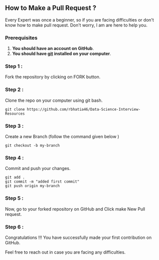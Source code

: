 ## How to Make a Pull Request ?

Every Expert was once a beginner, so if you are facing difficulties or don't know how to make pull request. Don't worry, I am are here to help you.

### Prerequisites
1. **You should have an account on GitHub**.
2. **You should have [git](https://git-scm.com/) installed on your computer**.

### Step 1 :
Fork the repository by clicking on FORK button.

### Step 2 :
Clone the repo on your computer using git bash.

```
git clone https://github.com/rbhatia46/Data-Science-Interview-Resources
```
### Step 3 : 
Create a new Branch (follow the command given below )

```
git checkout -b my-branch
```
### Step 4 :
Commit and push your changes.

```
git add .
git commit -m "added first commit"
git push origin my-branch
```

### Step 5 :
Now, go to your forked repository on GitHub and Click make New Pull request.

### Step 6 : 
Congratulations !!! You have successfully made your first contribution on GitHub.

Feel free to reach out in case you are facing any difficulties.
